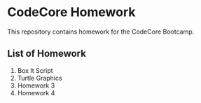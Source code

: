 # CodeCore Homework


This repository contains homework for the CodeCore Bootcamp.


## List of Homework

1. Box It Script
2. Turtle Graphics
3. Homework 3
4. Homework 4